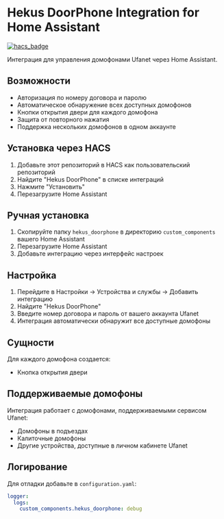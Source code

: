 # Hekus DoorPhone Integration for Home Assistant

[![hacs_badge](https://img.shields.io/badge/HACS-Custom-41BDF5.svg)](https://github.com/hacs/integration)

Интеграция для управления домофонами Ufanet через Home Assistant.

## Возможности

- Авторизация по номеру договора и паролю
- Автоматическое обнаружение всех доступных домофонов
- Кнопки открытия двери для каждого домофона
- Защита от повторного нажатия
- Поддержка нескольких домофонов в одном аккаунте

## Установка через HACS

1. Добавьте этот репозиторий в HACS как пользовательский репозиторий
2. Найдите "Hekus DoorPhone" в списке интеграций
3. Нажмите "Установить"
4. Перезагрузите Home Assistant

## Ручная установка

1. Скопируйте папку `hekus_doorphone` в директорию `custom_components` вашего Home Assistant
2. Перезагрузите Home Assistant
3. Добавьте интеграцию через интерфейс настроек

## Настройка

1. Перейдите в Настройки → Устройства и службы → Добавить интеграцию
2. Найдите "Hekus DoorPhone"
3. Введите номер договора и пароль от вашего аккаунта Ufanet
4. Интеграция автоматически обнаружит все доступные домофоны

## Сущности

Для каждого домофона создается:
- Кнопка открытия двери

## Поддерживаемые домофоны

Интеграция работает с домофонами, поддерживаемыми сервисом Ufanet:
- Домофоны в подъездах
- Калиточные домофоны
- Другие устройства, доступные в личном кабинете Ufanet

## Логирование

Для отладки добавьте в `configuration.yaml`:

```yaml
logger:
  logs:
    custom_components.hekus_doorphone: debug